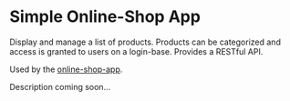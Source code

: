 # Simple Online-Shop App
Display and manage a list of products. Products can be categorized and access is granted to users on a login-base. Provides a RESTful API.

Used by the [online-shop-app](https://github.com/joschaefer/online-shop-app/).

Description coming soon...
